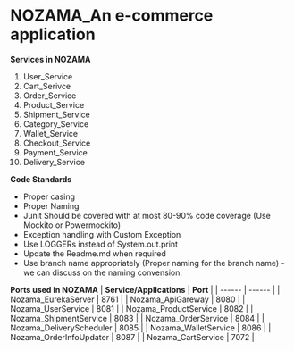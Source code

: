 # NOZAMA_An e-commerce application
**Services in NOZAMA**
1. User_Service
2. Cart_Serivce
3. Order_Service
4. Product_Service
5. Shipment_Service
6. Category_Service
7. Wallet_Service
8. Checkout_Service
9. Payment_Service
10. Delivery_Service

**Code Standards**
- Proper casing
- Proper Naming
- Junit Should be covered with at most 80-90% code coverage (Use Mockito or Powermockito)
- Exception handling with Custom Exception
- Use LOGGERs instead of System.out.print
- Update the Readme.md when required
- Use branch name appropriately (Proper naming for the branch name) - we can discuss on the naming convension.

**Ports used in NOZAMA**
| **Service/Applications** | **Port** |
| ------ | ------ |
| Nozama_EurekaServer | 8761 |
| Nozama_ApiGareway | 8080 |
| Nozama_UserService | 8081 |
| Nozama_ProductService | 8082 |
| Nozama_ShipmentService | 8083 |
| Nozama_OrderService | 8084 |
| Nozama_DeliveryScheduler | 8085 |
| Nozama_WalletService | 8086 |
| Nozama_OrderInfoUpdater | 8087 |
| Nozama_CartService | 7072 |


